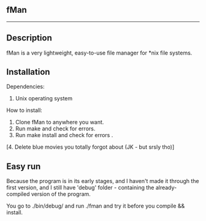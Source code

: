 fMan
----
----

Description
-----------

fMan is a very lightweight, easy-to-use file manager for *nix file systems.

Installation
------------

Dependencies:
1. Unix operating system

How to install:
1. Clone fMan to anywhere you want.
2. Run make 		and check for errors.
3. Run make install and check for errors .

[4. Delete blue movies you totally forgot about (JK - but srsly tho)]

Easy run
--------

Because the program is in its early stages, and I haven't made it through the first version,
and I still have 'debug' folder - containing the already-compiled version of the program.

You go to ./bin/debug/ and run ./fman and try it before you compile && install.


